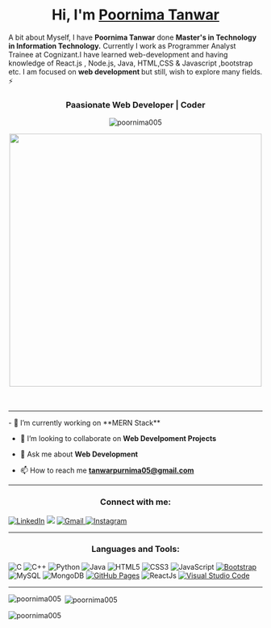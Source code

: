 <h1 align="center" >Hi, I'm <a href="https://www.linkedin.com/in/poornima-tanwar-988b461b2/" target="_blank"> Poornima Tanwar </a></h1>


A bit about Myself, I have <b>Poornima Tanwar</b> done <b>Master's in Technology in Information Technology.</b> Currently I work as Programmer Analyst Trainee at Cognizant.I have learned web-development and having knowledge of React.js , Node.js, Java, HTML,CSS & Javascript ,bootstrap etc. I am focused on <b>web development </b> but still, wish to explore many fields. ⚡

<h3 align="center"> Paasionate Web Developer | Coder </h3>
<p align="center"> <img src="https://komarev.com/ghpvc/?username=poornima005&label=Profile%20views&color=0e75b6&style=flat" alt="poornima005" /> </p>
<div align="center">
  <img src="https://media.giphy.com/media/hpXdHPfFI5wTABdDx9/giphy.gif" width="500" >
<br><br><br>

  </div>
<hr>
- 🔭 I’m currently working on **MERN Stack**

- 👯 I’m looking to collaborate on **Web Develpoment Projects**

- 💬 Ask me about **Web Development**

- 📫 How to reach me **tanwarpurnima05@gmail.com**
<hr>
<h3 align="center">Connect with me:</h3>
<p align="left">
  <a  href="https://www.linkedin.com/in/poornima-tanwar-988b461b2/" target="_blank"><img alt="LinkedIn" src="https://img.shields.io/badge/linkedin%20-%230077B5.svg?&style=for-the-badge&logo=linkedin&logoColor=white" /></a>
<a href="https://twitter.com/tanwar_poornima" target="_blank"><img src="https://img.shields.io/badge/twitter-%2300acee.svg?&style=for-the-badge&logo=twitter&logoColor=white&alt=twitter" /></a>
<a href="mailto:"tanwarpurnima05@gmail.com"><img  alt="Gmail" src="https://img.shields.io/badge/Gmail-D14836?style=for-the-badge&logo=gmail&logoColor=white" />
<a  href="https://instagram.com/https://www.instagram.com/_.purnima.____/"><img alt="Instagram" src="https://img.shields.io/badge/Instagram-E4405F?style=for-the-badge&logo=instagram&logoColor=white">
   </a>
</p>
<hr>
<h3 align="center">Languages and Tools:</h3>
<p align="left">

<img alt="C" src="https://img.shields.io/badge/c-%2300599C.svg?&style=for-the-badge&logo=c&logoColor=white" />
<img alt="C++" src="https://img.shields.io/badge/c++-%2300599C.svg?&style=for-the-badge&logo=c%2B%2B&ogoColor=white" />
 <img alt="Python" src="https://img.shields.io/badge/python-%2314354C.svg?style=for-the-badge&logo=python&logoColor=white"/>
 <img alt="Java" src="https://img.shields.io/badge/java-%23ED8B00.svg?&style=for-the-badge&logo=java&logoColor=white" />
<img alt="HTML5" src="https://img.shields.io/badge/html5-%23E34F26.svg?&style=for-the-badge&logo=html5&logoColor=white" />
 <img alt="CSS3" src="https://img.shields.io/badge/css3-%231572B6.svg?&style=for-the-badge&logo=css3&logoColor=white" />
 <img alt="JavaScript" src="https://img.shields.io/badge/javascript-%23323330.svg?&style=for-the-badge&logo=javascript&logoColor=%23F7DF1E" />
  <a href="#"><img alt="Bootstrap" src="https://img.shields.io/badge/Bootstrap-7952B3.svg?logo=bootstrap&logoColor=white"></a>                                                                                                                                     
<img alt="MySQL" src="https://img.shields.io/badge/MySQL-00000F?style=for-the-badge&logo=mysql&logoColor=white" />
 <img alt="MongoDB" src="https://img.shields.io/badge/MongoDB-white?style=for-the-badge&logo=mongodb&logoColor=4EA94B" />
 <a href="#"><img alt="GitHub Pages" src="https://img.shields.io/badge/GitHub%20Pages-327FC7.svg?logo=github&logoColor=white"></a>
  <img alt="ReactJs" src="https://img.shields.io/badge/React-20232A?style=for-the-badge&logo=react&logoColor=61DAFB" />
  <a href="#"><img alt="Visual Studio Code" src="https://img.shields.io/badge/Visual%20Studio%20Code-0078d7.svg?logo=visual-studio-code&logoColor=white"></a>
 </p>
 <hr>
 <p><img align="left" src="https://github-readme-stats.vercel.app/api/top-langs?username=poornima005&show_icons=true&locale=en&layout=compact" alt="poornima005" /></p>

<p>&nbsp;<img align="center" src="https://github-readme-stats.vercel.app/api?username=poornima005&show_icons=true&locale=en" alt="poornima005" /></p>

<p><img align="center" src="https://github-readme-streak-stats.herokuapp.com/?user=poornima005&" alt="poornima005" /></p>
